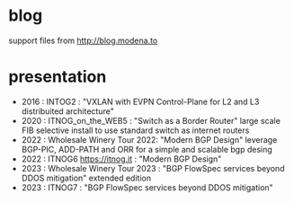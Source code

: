 # blog
support files from http://blog.modena.to


# presentation 

- 2016 : INTOG2 : "VXLAN with EVPN Control-Plane for L2 and L3 distribuited architecture" 
- 2020 : ITNOG_on_the_WEB5 : "Switch as a Border Router" large scale FIB selective install to use standard switch as internet routers
- 2022 : Wholesale Winery Tour 2022: "Modern BGP Design" leverage BGP-PIC, ADD-PATH and ORR for a simple and scalable bgp desing
- 2022 : ITNOG6 https://itnog.it : "Modern BGP Design"
- 2023 : Wholesale Winery Tour 2023 : "BGP FlowSpec services beyond DDOS mitigation" extended edition
- 2023 : ITNOG7 : "BGP FlowSpec services beyond DDOS mitigation" 

